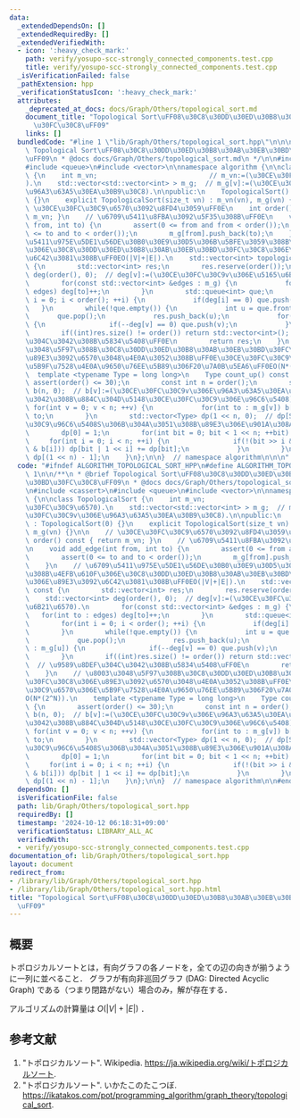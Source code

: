 ```yaml
---
data:
  _extendedDependsOn: []
  _extendedRequiredBy: []
  _extendedVerifiedWith:
  - icon: ':heavy_check_mark:'
    path: verify/yosupo-scc-strongly_connected_components.test.cpp
    title: verify/yosupo-scc-strongly_connected_components.test.cpp
  _isVerificationFailed: false
  _pathExtension: hpp
  _verificationStatusIcon: ':heavy_check_mark:'
  attributes:
    _deprecated_at_docs: docs/Graph/Others/topological_sort.md
    document_title: "Topological Sort\uFF08\u30C8\u30DD\u30ED\u30B8\u30AB\u30EB\u30BD\
      \u30FC\u30C8\uFF09"
    links: []
  bundledCode: "#line 1 \"lib/Graph/Others/topological_sort.hpp\"\n\n\n\n/**\n * @brief\
    \ Topological Sort\uFF08\u30C8\u30DD\u30ED\u30B8\u30AB\u30EB\u30BD\u30FC\u30C8\
    \uFF09\n * @docs docs/Graph/Others/topological_sort.md\n */\n\n#include <cassert>\n\
    #include <queue>\n#include <vector>\n\nnamespace algorithm {\n\nclass TopologicalSort\
    \ {\n    int m_vn;                            // m_vn:=(\u30CE\u30FC\u30C9\u6570\
    ).\n    std::vector<std::vector<int> > m_g;  // m_g[v]:=(\u30CE\u30FC\u30C9v\u306E\
    \u96A3\u63A5\u30EA\u30B9\u30C8).\n\npublic:\n    TopologicalSort() : TopologicalSort(0)\
    \ {}\n    explicit TopologicalSort(size_t vn) : m_vn(vn), m_g(vn) {}\n\n    //\
    \ \u30CE\u30FC\u30C9\u6570\u3092\u8FD4\u3059\uFF0E\n    int order() const { return\
    \ m_vn; }\n    // \u6709\u5411\u8FBA\u3092\u5F35\u308B\uFF0E\n    void add_edge(int\
    \ from, int to) {\n        assert(0 <= from and from < order());\n        assert(0\
    \ <= to and to < order());\n        m_g[from].push_back(to);\n    }\n    // \u6709\
    \u5411\u975E\u5DE1\u56DE\u30B0\u30E9\u30D5\u306B\u5BFE\u3059\u308B\u4EFB\u610F\
    \u306E\u30C8\u30DD\u30ED\u30B8\u30AB\u30EB\u30BD\u30FC\u30C8\u306E\u89E3\u3092\
    \u6C42\u3081\u308B\uFF0EO(|V|+|E|).\n    std::vector<int> topological_sort() const\
    \ {\n        std::vector<int> res;\n        res.reserve(order());\n        std::vector<int>\
    \ deg(order(), 0);  // deg[v]:=(\u30CE\u30FC\u30C9v\u306E\u5165\u6B21\u6570).\n\
    \        for(const std::vector<int> &edges : m_g) {\n            for(int to :\
    \ edges) deg[to]++;\n        }\n        std::queue<int> que;\n        for(int\
    \ i = 0; i < order(); ++i) {\n            if(deg[i] == 0) que.push(i);\n     \
    \   }\n        while(!que.empty()) {\n            int u = que.front();\n     \
    \       que.pop();\n            res.push_back(u);\n            for(int v : m_g[u])\
    \ {\n                if(--deg[v] == 0) que.push(v);\n            }\n        }\n\
    \        if((int)res.size() != order()) return std::vector<int>();  // \u9589\u8DEF\
    \u304C\u3042\u308B\u5834\u5408\uFF0E\n        return res;\n    }\n    // \u8003\
    \u3048\u5F97\u308B\u30C8\u30DD\u30ED\u30B8\u30AB\u30EB\u30BD\u30FC\u30C8\u306E\
    \u89E3\u3092\u6570\u3048\u4E0A\u3052\u308B\uFF0E\u30CE\u30FC\u30C9\u6570\u306E\
    \u5B9F\u7528\u4E0A\u9650\u76EE\u5B89\u306F20\u7A0B\u5EA6\uFF0EO(N*(2^N)).\n  \
    \  template <typename Type = long long>\n    Type count_up() const {\n       \
    \ assert(order() <= 30);\n        const int n = order();\n        std::vector<int>\
    \ b(n, 0);  // b[v]:=(\u30CE\u30FC\u30C9v\u306E\u96A3\u63A5\u30EA\u30B9\u30C8\u306B\
    \u3042\u308B\u884C\u304D\u5148\u30CE\u30FC\u30C9\u306E\u96C6\u5408).\n       \
    \ for(int v = 0; v < n; ++v) {\n            for(int to : m_g[v]) b[v] |= 1 <<\
    \ to;\n        }\n        std::vector<Type> dp(1 << n, 0);  // dp[S]:=(\u30CE\u30FC\
    \u30C9\u96C6\u5408S\u306B\u304A\u3051\u308B\u89E3\u306E\u901A\u308A\u6570).\n\
    \        dp[0] = 1;\n        for(int bit = 0; bit < 1 << n; ++bit) {\n       \
    \     for(int i = 0; i < n; ++i) {\n                if(!(bit >> i & 1) and !(bit\
    \ & b[i])) dp[bit | 1 << i] += dp[bit];\n            }\n        }\n        return\
    \ dp[(1 << n) - 1];\n    }\n};\n\n}  // namespace algorithm\n\n\n"
  code: "#ifndef ALGORITHM_TOPOLOGICAL_SORT_HPP\n#define ALGORITHM_TOPOLOGICAL_SORT_HPP\
    \ 1\n\n/**\n * @brief Topological Sort\uFF08\u30C8\u30DD\u30ED\u30B8\u30AB\u30EB\
    \u30BD\u30FC\u30C8\uFF09\n * @docs docs/Graph/Others/topological_sort.md\n */\n\
    \n#include <cassert>\n#include <queue>\n#include <vector>\n\nnamespace algorithm\
    \ {\n\nclass TopologicalSort {\n    int m_vn;                            // m_vn:=(\u30CE\
    \u30FC\u30C9\u6570).\n    std::vector<std::vector<int> > m_g;  // m_g[v]:=(\u30CE\
    \u30FC\u30C9v\u306E\u96A3\u63A5\u30EA\u30B9\u30C8).\n\npublic:\n    TopologicalSort()\
    \ : TopologicalSort(0) {}\n    explicit TopologicalSort(size_t vn) : m_vn(vn),\
    \ m_g(vn) {}\n\n    // \u30CE\u30FC\u30C9\u6570\u3092\u8FD4\u3059\uFF0E\n    int\
    \ order() const { return m_vn; }\n    // \u6709\u5411\u8FBA\u3092\u5F35\u308B\uFF0E\
    \n    void add_edge(int from, int to) {\n        assert(0 <= from and from < order());\n\
    \        assert(0 <= to and to < order());\n        m_g[from].push_back(to);\n\
    \    }\n    // \u6709\u5411\u975E\u5DE1\u56DE\u30B0\u30E9\u30D5\u306B\u5BFE\u3059\
    \u308B\u4EFB\u610F\u306E\u30C8\u30DD\u30ED\u30B8\u30AB\u30EB\u30BD\u30FC\u30C8\
    \u306E\u89E3\u3092\u6C42\u3081\u308B\uFF0EO(|V|+|E|).\n    std::vector<int> topological_sort()\
    \ const {\n        std::vector<int> res;\n        res.reserve(order());\n    \
    \    std::vector<int> deg(order(), 0);  // deg[v]:=(\u30CE\u30FC\u30C9v\u306E\u5165\
    \u6B21\u6570).\n        for(const std::vector<int> &edges : m_g) {\n         \
    \   for(int to : edges) deg[to]++;\n        }\n        std::queue<int> que;\n\
    \        for(int i = 0; i < order(); ++i) {\n            if(deg[i] == 0) que.push(i);\n\
    \        }\n        while(!que.empty()) {\n            int u = que.front();\n\
    \            que.pop();\n            res.push_back(u);\n            for(int v\
    \ : m_g[u]) {\n                if(--deg[v] == 0) que.push(v);\n            }\n\
    \        }\n        if((int)res.size() != order()) return std::vector<int>();\
    \  // \u9589\u8DEF\u304C\u3042\u308B\u5834\u5408\uFF0E\n        return res;\n\
    \    }\n    // \u8003\u3048\u5F97\u308B\u30C8\u30DD\u30ED\u30B8\u30AB\u30EB\u30BD\
    \u30FC\u30C8\u306E\u89E3\u3092\u6570\u3048\u4E0A\u3052\u308B\uFF0E\u30CE\u30FC\
    \u30C9\u6570\u306E\u5B9F\u7528\u4E0A\u9650\u76EE\u5B89\u306F20\u7A0B\u5EA6\uFF0E\
    O(N*(2^N)).\n    template <typename Type = long long>\n    Type count_up() const\
    \ {\n        assert(order() <= 30);\n        const int n = order();\n        std::vector<int>\
    \ b(n, 0);  // b[v]:=(\u30CE\u30FC\u30C9v\u306E\u96A3\u63A5\u30EA\u30B9\u30C8\u306B\
    \u3042\u308B\u884C\u304D\u5148\u30CE\u30FC\u30C9\u306E\u96C6\u5408).\n       \
    \ for(int v = 0; v < n; ++v) {\n            for(int to : m_g[v]) b[v] |= 1 <<\
    \ to;\n        }\n        std::vector<Type> dp(1 << n, 0);  // dp[S]:=(\u30CE\u30FC\
    \u30C9\u96C6\u5408S\u306B\u304A\u3051\u308B\u89E3\u306E\u901A\u308A\u6570).\n\
    \        dp[0] = 1;\n        for(int bit = 0; bit < 1 << n; ++bit) {\n       \
    \     for(int i = 0; i < n; ++i) {\n                if(!(bit >> i & 1) and !(bit\
    \ & b[i])) dp[bit | 1 << i] += dp[bit];\n            }\n        }\n        return\
    \ dp[(1 << n) - 1];\n    }\n};\n\n}  // namespace algorithm\n\n#endif\n"
  dependsOn: []
  isVerificationFile: false
  path: lib/Graph/Others/topological_sort.hpp
  requiredBy: []
  timestamp: '2024-10-12 06:18:31+09:00'
  verificationStatus: LIBRARY_ALL_AC
  verifiedWith:
  - verify/yosupo-scc-strongly_connected_components.test.cpp
documentation_of: lib/Graph/Others/topological_sort.hpp
layout: document
redirect_from:
- /library/lib/Graph/Others/topological_sort.hpp
- /library/lib/Graph/Others/topological_sort.hpp.html
title: "Topological Sort\uFF08\u30C8\u30DD\u30ED\u30B8\u30AB\u30EB\u30BD\u30FC\u30C8\
  \uFF09"
---
```

## 概要

トポロジカルソートとは，有向グラフの各ノードを，全ての辺の向きが揃うように一列に並べること．
グラフが有向非巡回グラフ (DAG: Directed Acyclic Graph) である（つまり閉路がない）場合のみ，解が存在する．

アルゴリズムの計算量は $O(\lvert V \rvert + \lvert E \rvert)$ ．


## 参考文献

1. "トポロジカルソート". Wikipedia. <https://ja.wikipedia.org/wiki/トポロジカルソート>.
1. "トポロジカルソート". いかたこのたこつぼ. <https://ikatakos.com/pot/programming_algorithm/graph_theory/topological_sort>.
